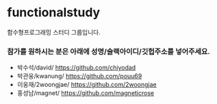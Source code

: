 # functionalstudy
함수형프로그래밍 스터디 그룹입니다.


### 참가를 원하시는 분은 아래에 성명/슬랙아이디/깃헙주소를 넣어주세요.
* 박수석/david/ https://github.com/chiyodad
* 박관웅/kwanung/ https://github.com/pouu69
* 이웅재/2woongjae/ https://github.com/2woongjae
* 홍성남/magnet/ https://github.com/magneticrose
